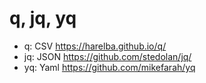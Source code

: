 q, jq, yq
=========

- q: CSV https://harelba.github.io/q/
- jq: JSON https://github.com/stedolan/jq/
- yq: Yaml https://github.com/mikefarah/yq
